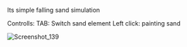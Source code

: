 Its simple falling sand simulation

Controlls:
	TAB: Switch sand element
	Left click: painting sand
 
![Screenshot_139](https://github.com/ligerigames1/Falling_sand_simple/assets/158191081/2ba8c892-bd4c-44ad-900e-28b3ab75bbb5)

